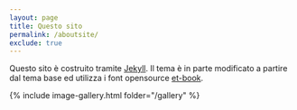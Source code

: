 ```yaml
---
layout: page
title: Questo sito
permalink: /aboutsite/
exclude: true
---
```


Questo sito è costruito tramite [Jekyll](https://jekyllrb.com/). Il tema è in parte modificato a
partire dal tema base ed utilizza i font opensource
[et-book](https://github.com/edwardtufte/tufte-css).

{% include image-gallery.html folder="/gallery" %}

